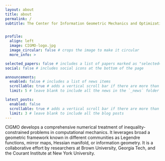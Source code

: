 ```yaml
---
layout: about
title: about
permalink: /
subtitle: The Center for Information Geometric Mechanics and Optimization.


profile:
  align: left
  image: CIGMO-logo.jpg
  image_circular: false # crops the image to make it circular
  more_info: >

selected_papers: false # includes a list of papers marked as "selected={true}"
social: false # includes social icons at the bottom of the page

announcements:
  enabled: false # includes a list of news items
  scrollable: true # adds a vertical scroll bar if there are more than 3 news items
  limit: 5 # leave blank to include all the news in the `_news` folder

latest_posts:
  enabled: false
  scrollable: true # adds a vertical scroll bar if there are more than 3 new posts items
  limit: 3 # leave blank to include all the blog posts
---
```


CIGMO develops a comprehensive numerical treatment of inequality-constrained problems in computational mechanics. 
It leverages broad a geometric framework known in different communities as Legendre functions, mirror maps, Hessian manifold, or information geometry.
It is a collaborative effort by researchers at Brown University, Georgia Tech, and the Courant Institute at New York University.